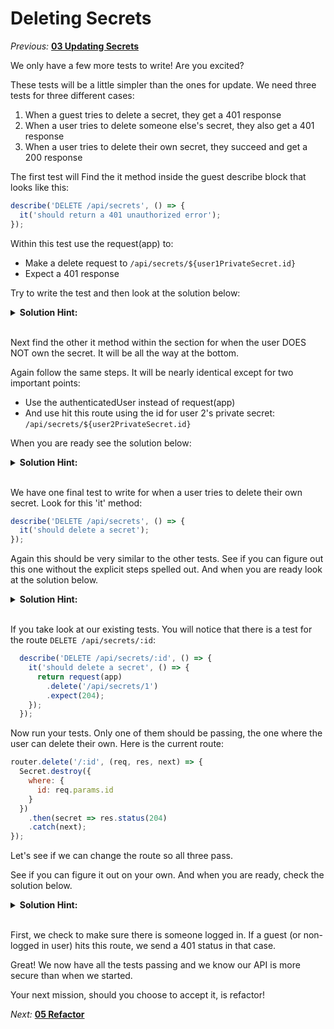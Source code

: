 # Deleting Secrets

*Previous:* **[03 Updating Secrets](./03_Updating_Secrets.md)**

We only have a few more tests to write! Are you excited? 

These tests will be a little simpler than the ones for update. We need three tests for three different cases:

1. When a guest tries to delete a secret, they get a 401 response
2. When a user tries to delete someone else's secret, they also get a 401 response
3. When a user tries to delete their own secret, they succeed and get a 200 response

The first test will  Find the it method inside the guest describe block that looks like this:

```javascript
describe('DELETE /api/secrets', () => {
  it('should return a 401 unauthorized error');
});
```
Within this test use the request(app) to:
* Make a delete request to `/api/secrets/${user1PrivateSecret.id}`
* Expect a 401 response

Try to write the test and then look at the solution below:

<details><summary><strong>Solution Hint:</strong></summary>

```javascript
describe('DELETE /api/secrets', () => {
  it('should return a 401 unauthorized error', () => {
    return request(app)
      .delete(`/api/secrets/${user1PrivateSecret.id}`)
      .expect(401);
  });
});
```
</details><br />

Next find the other it method within the section for when the user DOES NOT own the secret. It will be all the way at the bottom.

Again follow the same steps. It will be nearly identical except for two important points:

* Use the authenticatedUser instead of request(app) 
* And use hit this route using the id for user 2's private secret: `/api/secrets/${user2PrivateSecret.id}`

When you are ready see the solution below:

<details><summary><strong>Solution Hint:</strong></summary>

```javascript
describe('DELETE /api/secrets', () => {
  it('should return a 401 unauthorized error', () => {
    return authenticatedUser
      .delete(`/api/secrets/${user2PrivateSecret.id}`)
      .expect(401);
  });
});
```
</details><br />

We have one final test to write for when a user tries to delete their own secret. Look for this 'it' method:

```javascript
describe('DELETE /api/secrets', () => {
  it('should delete a secret');
});
```

Again this should be very similar to the other tests. See if you can figure out this one without the explicit steps spelled out. And when you are ready look at the solution below.

<details><summary><strong>Solution Hint:</strong></summary>

```javascript
describe('DELETE /api/secrets', () => {
  it('should delete a secret', () => {
    return authenticatedUser
      .delete(`/api/secrets/${user1PrivateSecret.id}`)
      .expect(200);
  });
});
```
</details><br />

If you take look at our existing tests. You will notice that there is a test for the route `DELETE /api/secrets/:id`:

```javascript
  describe('DELETE /api/secrets/:id', () => {
    it('should delete a secret', () => {
      return request(app)
        .delete('/api/secrets/1')
        .expect(204);
    });
  });
``` 

Now run your tests. Only one of them should be passing, the one where the user can delete their own. Here is the current route:

```javascript
router.delete('/:id', (req, res, next) => {
  Secret.destroy({
    where: {
      id: req.params.id
    }
  })
    .then(secret => res.status(204)
    .catch(next);
});
```

Let's see if we can change the route so all three pass. 

See if you can figure it out on your own. And when you are ready, check the solution below.

<details><summary><strong>Solution Hint:</strong></summary>

``` javascript
router.delete('/:id', isUser, (req, res, next) => {
  Secret.findById(req.params.id)
    .then(secret => {
      if (secret.userId !== req.user.id) {
        res.sendStatus(401);
      } else {
        Secret.destroy({ where: {id: req.params.id }})
        .then(() => res.sendStatus(200))
      }
    })
    .catch(next);
});
```
</details><br />

First, we check to make sure there is someone logged in. If a guest (or non-logged in user) hits this route, we send a 401 status in that case. 

Great! We now have all the tests passing and we know our API is more secure than when we started.

Your next mission, should you choose to accept it, is refactor!

*Next:* **[05 Refactor](./05_Refactor.md)**